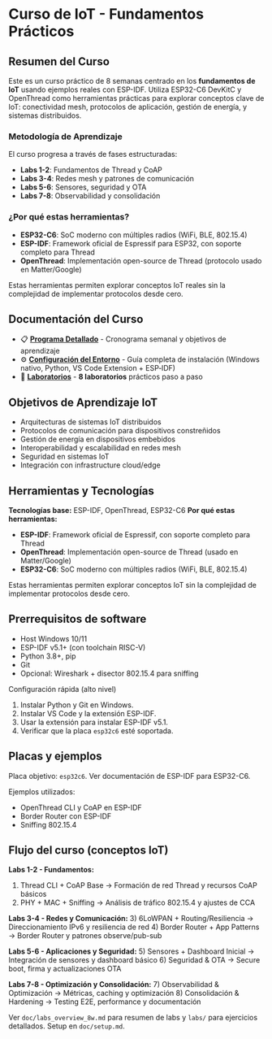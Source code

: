 # Curso de IoT - Fundamentos Prácticos

## Resumen del Curso

Este es un curso práctico de 8 semanas centrado en los **fundamentos de IoT** usando ejemplos reales con ESP-IDF. Utiliza ESP32-C6 DevKitC y OpenThread como herramientas prácticas para explorar conceptos clave de IoT: conectividad mesh, protocolos de aplicación, gestión de energía, y sistemas distribuidos.

### Metodología de Aprendizaje
El curso progresa a través de fases estructuradas:
- **Labs 1-2**: Fundamentos de Thread y CoAP
- **Labs 3-4**: Redes mesh y patrones de comunicación
- **Labs 5-6**: Sensores, seguridad y OTA
- **Labs 7-8**: Observabilidad y consolidación

### ¿Por qué estas herramientas?
- **ESP32-C6**: SoC moderno con múltiples radios (WiFi, BLE, 802.15.4)
- **ESP-IDF**: Framework oficial de Espressif para ESP32, con soporte completo para Thread
- **OpenThread**: Implementación open-source de Thread (protocolo usado en Matter/Google)

Estas herramientas permiten explorar conceptos IoT reales sin la complejidad de implementar protocolos desde cero.

## Documentación del Curso

- 📋 **[Programa Detallado](doc/syllabus.md)** - Cronograma semanal y objetivos de aprendizaje
- ⚙️ **[Configuración del Entorno](doc/setup.md)** - Guía completa de instalación (Windows nativo, Python, VS Code Extension + ESP‑IDF)
- 🧪 **[Laboratorios](labs/)** - **8 laboratorios** prácticos paso a paso

## Objetivos de Aprendizaje IoT
- Arquitecturas de sistemas IoT distribuidos
- Protocolos de comunicación para dispositivos constreñidos
- Gestión de energía en dispositivos embebidos
- Interoperabilidad y escalabilidad en redes mesh
- Seguridad en sistemas IoT
- Integración con infrastructure cloud/edge

## Herramientas y Tecnologías
**Tecnologías base:** ESP-IDF, OpenThread, ESP32-C6
**Por qué estas herramientas:**
- **ESP-IDF**: Framework oficial de Espressif, con soporte completo para Thread
- **OpenThread**: Implementación open-source de Thread (usado en Matter/Google)
- **ESP32-C6**: SoC moderno con múltiples radios (WiFi, BLE, 802.15.4)

Estas herramientas permiten explorar conceptos IoT sin la complejidad de implementar protocolos desde cero.

## Prerrequisitos de software
- Host Windows 10/11
- ESP-IDF v5.1+ (con toolchain RISC-V)
- Python 3.8+, pip
- Git
- Opcional: Wireshark + disector 802.15.4 para sniffing

Configuración rápida (alto nivel)
1) Instalar Python y Git en Windows.
2) Instalar VS Code y la extensión ESP-IDF.
3) Usar la extensión para instalar ESP-IDF v5.1.
4) Verificar que la placa `esp32c6` esté soportada.

## Placas y ejemplos
Placa objetivo: `esp32c6`. Ver documentación de ESP-IDF para ESP32-C6.

Ejemplos utilizados:
- OpenThread CLI y CoAP en ESP-IDF
- Border Router con ESP-IDF
- Sniffing 802.15.4

## Flujo del curso (conceptos IoT)
**Labs 1-2 - Fundamentos:**
1) Thread CLI + CoAP Base → Formación de red Thread y recursos CoAP básicos
2) PHY + MAC + Sniffing → Análisis de tráfico 802.15.4 y ajustes de CCA

**Labs 3-4 - Redes y Comunicación:**
3) 6LoWPAN + Routing/Resiliencia → Direccionamiento IPv6 y resiliencia de red
4) Border Router + App Patterns → Border Router y patrones observe/pub-sub

**Labs 5-6 - Aplicaciones y Seguridad:**
5) Sensores + Dashboard Inicial → Integración de sensores y dashboard básico
6) Seguridad & OTA → Secure boot, firma y actualizaciones OTA

**Labs 7-8 - Optimización y Consolidación:**
7) Observabilidad & Optimización → Métricas, caching y optimización
8) Consolidación & Hardening → Testing E2E, performance y documentación

Ver `doc/labs_overview_8w.md` para resumen de labs y `labs/` para ejercicios detallados. Setup en `doc/setup.md`.
